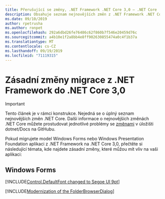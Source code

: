 ```yaml
---
title: Přerušující se změny, .NET Framework .NET Core 3,0 – .NET Core
description: Obsahuje seznam nejnovějších změn z .NET Framework .NET Core 3,0 pro model Windows Forms a Windows Presentation Foundation.
ms.date: 09/10/2019
author: rpetrusha
ms.author: ronpet
ms.openlocfilehash: 292a6dbd26fe76486c62f860b7f546e20459d76c
ms.sourcegitcommit: a4b10e1f2a8bb4e8ff902630855474a0c4f1b37a
ms.translationtype: MT
ms.contentlocale: cs-CZ
ms.lasthandoff: 09/19/2019
ms.locfileid: "71119315"
---
```

# <a name="breaking-changes-for-migration-from-net-framework-to-net-core-30"></a>Zásadní změny migrace z .NET Framework do .NET Core 3,0

> [!IMPORTANT]
> Tento článek je v rámci konstrukce. Nejedná se o úplný seznam nejnovějších změn .NET Core. Další informace o nejnovějších změnách .NET Core můžete prostudovat jednotlivé problémy se [změnami](https://github.com/dotnet/docs/issues?q=is%3Aissue+is%3Aopen+label%3Abreaking-change) v úložišti dotnet/Docs na GitHubu. 

Pokud migrujete model Windows Forms nebo Windows Presentation Foundation aplikaci z .NET Framework na .NET Core 3,0, přečtěte si následující témata, kde najdete zásadní změny, které můžou mít vliv na vaši aplikaci:

## <a name="windows-forms"></a>Windows Forms

[!INCLUDE[Control.DefaultFont changed to Segoe UI 9pt](~/includes/core-changes/windowsforms/control-defaultfont-changed.md)]

[!INCLUDE[Modernization of the FolderBrowserDialog](~/includes/core-changes/windowsforms/modernized-folderbrowserdialog.md)]

